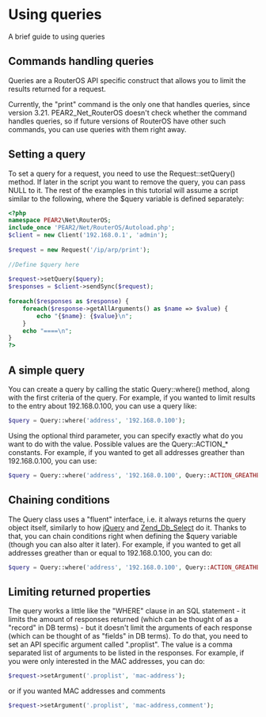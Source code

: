 # Using queries
A brief guide to using queries

## Commands handling queries
Queries are a RouterOS API specific construct that allows you to limit the results returned for a request.

Currently, the "print" command is the only one that handles queries, since version 3.21. PEAR2_Net_RouterOS doesn't check whether the command handles queries, so if future versions of RouterOS have other such commands, you can use queries with them right away.

## Setting a query
To set a query for a request, you need to use the Request::setQuery() method. If later in the script you want to remove the query, you can pass NULL to it. The rest of the examples in this tutorial will assume a script similar to the following, where the $query variable is defined separately:
```php
<?php
namespace PEAR2\Net\RouterOS;
include_once 'PEAR2/Net/RouterOS/Autoload.php';
$client = new Client('192.168.0.1', 'admin');
 
$request = new Request('/ip/arp/print');
 
//Define $query here
 
$request->setQuery($query);
$responses = $client->sendSync($request);
 
foreach($responses as $response) {
    foreach($response->getAllArguments() as $name => $value) {
        echo "{$name}: {$value}\n";
    }
    echo "====\n";
}
?>
```
## A simple query
You can create a query by calling the static Query::where() method, along with the first criteria of the query. For example, if you wanted to limit results to the entry about 192.168.0.100, you can use a query like:
```php
$query = Query::where('address', '192.168.0.100');
```
Using the optional third parameter, you can specify exactly what do you want to do with the value. Possible values are the Query::ACTION_* constants. For example, if you wanted to get all addresses greather than 192.168.0.100, you can use:
```php
$query = Query::where('address', '192.168.0.100', Query::ACTION_GREATHER_THAN);
```
## Chaining conditions
The Query class uses a "fluent" interface, i.e. it always returns the query object itself, similarly to how [jQuery](http://jquery.com) and [Zend_Db_Select](http://framework.zend.com/manual/en/zend.db.select.html) do it. Thanks to that, you can chain conditions right when defining the $query variable (though you can also alter it later). For example, if you wanted to get all addresses greather than or equal to 192.168.0.100, you can do:
```php
$query = Query::where('address', '192.168.0.100', Query::ACTION_GREATHER_THAN)->orWhere('address', '192.168.0.100');
```

## Limiting returned properties
The query works a little like the "WHERE" clause in an SQL statement - it limits the amount of responses returned (which can be thought of as a "record" in DB terms) - but it doesn't limit the arguments of each response (which can be thought of as "fields" in DB terms). To do that, you need to set an API specific argument called ".proplist". The value is a comma separated list of arguments to be listed in the responses. For example, if you were only interested in the MAC addresses, you can do:
```php
$request->setArgument('.proplist', 'mac-address');
```
or if you wanted MAC addresses and comments
```php
$request->setArgument('.proplist', 'mac-address,comment');